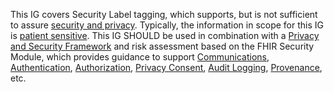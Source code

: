  This IG covers Security Label tagging, which supports, but is not sufficient to assure [security and privacy](http://hl7.org/fhir/secpriv-module.html). Typically, the information in scope for this IG is [patient sensitive](http://hl7.org/fhir/security.html#Patient). This IG SHOULD be used in combination with a [Privacy and Security Framework](http://hl7.org/fhir/security.html#http) and risk assessment based on the FHIR Security Module, which provides guidance to support [Communications](http://hl7.org/fhir/security.html#http), [Authentication](http://hl7.org/fhir/security.html#authentication), [Authorization](http://hl7.org/fhir/security.html#binding), [Privacy Consent](http://hl7.org/fhir/secpriv-module.html#privacy-consent), [Audit Logging](http://hl7.org/fhir/security.html#audit), [Provenance](http://build.fhir.org/ig/HL7/us-security-label-regs/branches/master/secpriv-module.html#provenance), etc.
